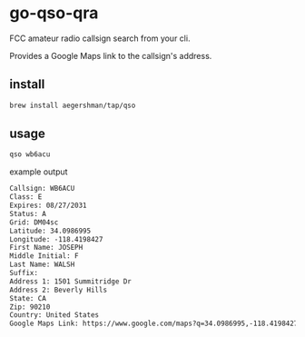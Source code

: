 # go-qso-qra

FCC amateur radio callsign search from your cli.

Provides a Google Maps link to the callsign's address.

## install

```sh
brew install aegershman/tap/qso
```

## usage

```sh
qso wb6acu
```

example output

```txt
Callsign: WB6ACU
Class: E
Expires: 08/27/2031
Status: A
Grid: DM04sc
Latitude: 34.0986995
Longitude: -118.4198427
First Name: JOSEPH
Middle Initial: F
Last Name: WALSH
Suffix:
Address 1: 1501 Summitridge Dr
Address 2: Beverly Hills
State: CA
Zip: 90210
Country: United States
Google Maps Link: https://www.google.com/maps?q=34.0986995,-118.4198427
```
